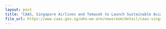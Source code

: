 ```yaml
---
layout: post
title: "CAAS, Singapore Airlines and Temasek to Launch Sustainable Aviation Fuel Credits in July 2022"
file_url: https://www.caas.gov.sg/who-we-are/newsroom/detail/caas-singapore-airlines-and-temasek-to-launch-sustainable-aviation-fuel-credits-in-july-2022
---
```

